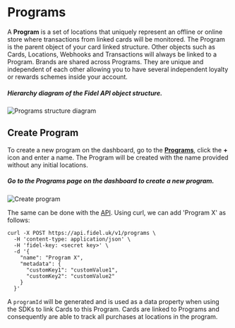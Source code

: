 # Programs

A **Program** is a set of locations that uniquely represent an offline or online store where transactions from linked cards will be monitored. The Program is the parent object of your card linked structure. Other objects such as Cards, Locations, Webhooks and Transactions will always be linked to a Program. Brands are shared across Programs. They are unique and independent of each other allowing you to have several independent loyalty or rewards schemes inside your account.

##### Hierarchy diagram of the Fidel API object structure.

![Programs structure diagram](https://raw.githubusercontent.com/FidelLimited/docs/master/assets/images/programs_diagram_2020.png "Programs structure diagram")

## Create Program
To create a new program on the dashboard, go to the [**Programs**](https://dashboard.fidel.uk/programs), click the **+** icon and enter a name. The Program will be created with the name provided without any initial locations.

##### Go to the Programs page on the dashboard to create a new program.

![Create program](https://raw.githubusercontent.com/FidelLimited/docs/master/assets/images/create-program.png "Create program")

The same can be done with the [API](https://reference.fidel.uk/reference#create-program).  Using curl, we can add 'Program X' as follows:
```
curl -X POST https://api.fidel.uk/v1/programs \
  -H 'content-type: application/json' \
  -H 'fidel-key: <secret key>' \
  -d '{
    "name": "Program X",
    "metadata": {
      "customKey1": "customValue1",
      "customKey2": "customValue2"
    }
  }'
  ```


A `programId` will be generated and is used as a data property when using the SDKs to link Cards to this Program. Cards are linked to Programs and consequently are able to track all purchases at locations in the program.


